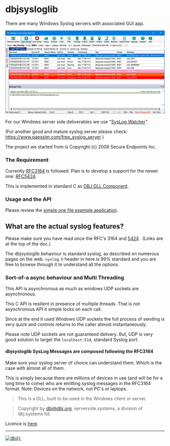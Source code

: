 
# dbjsysloglib 

There are many Windows Syslog servers with associated GUI app.

![](./media/syslogwatcher.com.jpg)

For our Windows server side deliverables we use "[SysLog Watcher](https://syslogwatcher.com/)".

(For another good and mature syslog server please check: https://www.paessler.com/free_syslog_server )

The project we started from is Copyright (c) 2008 Secure Endpoints Inc.

### The Requirement

Currently [RFC3164](https://tools.ietf.org/html/rfc3164) is followed. Plan is to develop a support for the newer one: 
[RFC5424](https://tools.ietf.org/html/rfc5424).

This is implemented in standard C as [DBJ DLL Component](https://github.com/dbj-data/dbj-dll).

### Usage and the API

Please review the [simple one file example application](https://github.com/dbj-data/dbjsysloglib/blob/master/try/trydbjsyslogclient.c).


<span id="features">

## What are the actual syslog features?

Please make sure you have read once the RFC's 3164 and [5424](https://tools.ietf.org/html/rfc5424) . (Links are at the top of the doc.)

The dbjsysloglib behaviour is standard syslog, as described on numerous pages on the web.
`syslog.h` header in here is 99% standard and you are free to browse through it to understand all the options.

### Sort-of-a async behaviour and Multi Threading

This API is asynchronous as much as windows UDP sockets are asynchronous.

This C API is resilient in presence of multiple threads.  That is not asynchronous API it simple locks on each call.

Since at the end it used Windows UDP sockets the full process of sending is very quick and controls returns to the caller almost instantaneously.

Please note UDP sockets are not guaranteed delivery. But, UDP is very good solution to target the `localhost:514`, standard Syslog port.


#### dbjsysloglib SysLog Messages are composed following the RFC3164

Make sure your syslog server of choice can understand them. Which is the case with almost all of them. 

This is simply because there are millions of devices in use (and will be for a long time to come) who are emitting 
syslog messages in the RFC3164 format. Note: Devices on the network, not PC's or laptops.

> This is a DLL, built to be used in the Windows client or server.

> Copyright by dbj@dbj.org, serverside.systems, a division of dbj.systems ltd.

Licence is [here](LICENSE.md).

---------------------------------------------------------------------  

[![dbj();](https://dbj.org/wp-content/uploads/2015/12/cropped-dbj-icon-e1486129719897.jpg)](http://www.dbj.org "dbj")  

